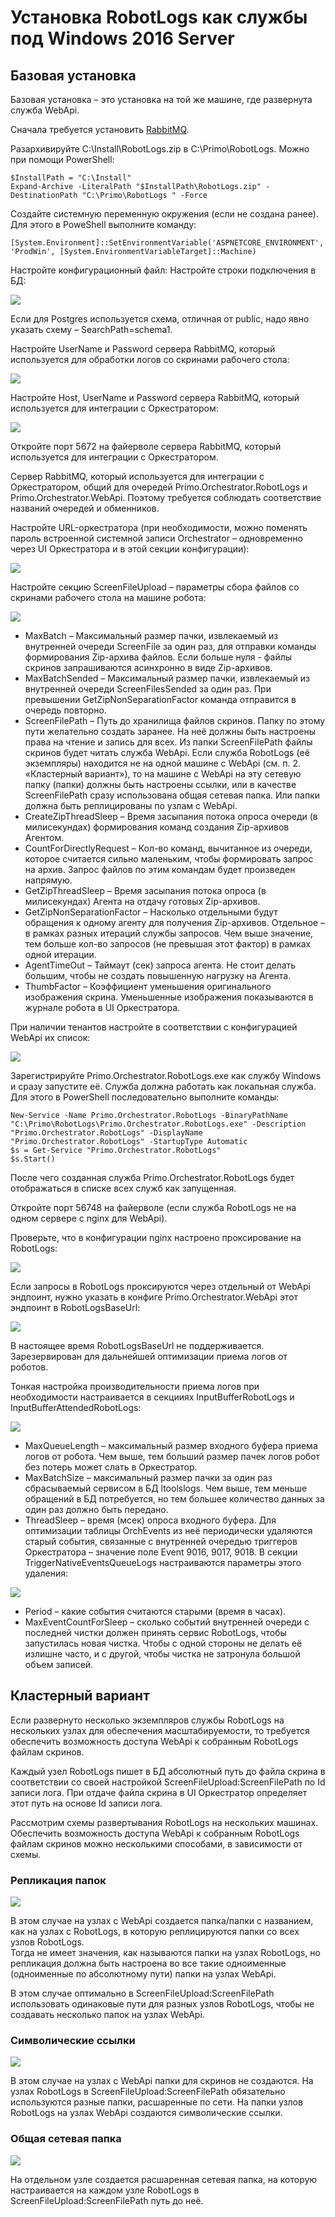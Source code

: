 # Установка RobotLogs как службы под Windows 2016 Server

## Базовая установка

Базовая установка – это установка на той же машине, где развернута служба WebApi.

Сначала требуется установить [RabbitMQ](../../orchestrator-new/install/windows/rabbitmq-windows.md).

Разархивируйте C:\Install\RobotLogs.zip в C:\Primo\RobotLogs. Можно при помощи PowerShell:
```
$InstallPath = "C:\Install"
Expand-Archive -LiteralPath "$InstallPath\RobotLogs.zip" -DestinationPath "C:\Primo\RobotLogs " -Force
```
Создайте системную переменную окружения (если не создана ранее). Для этого в PoweShell выполните команду:
```
[System.Environment]::SetEnvironmentVariable('ASPNETCORE_ENVIRONMENT', 'ProdWin', [System.EnvironmentVariableTarget]::Machine)
```
Настройте конфигурационный файл:
Настройте строки подключения в БД:

![](../../../orchestrator-new/resources/install/windows/robotlogs-1.PNG)

Если для Postgres используется схема, отличная от public, надо явно указать схему –  SearchPath=schema1.

Настройте UserName и Password сервера RabbitMQ, который используется для обработки логов со скринами рабочего стола:

![](../../../orchestrator-new/resources/install/windows/robotlogs-2.PNG)

Настройте Host, UserName и Password сервера RabbitMQ, который используется для интеграции с Оркестратором:

![](../../../orchestrator-new/resources/install/windows/robotlogs-3.PNG)

Откройте порт 5672 на файерволе сервера RabbitMQ, который используется для интеграции с Оркестратором. 

Сервер RabbitMQ, который используется для интеграции с Оркестратором, общий для очередей Primo.Orchestrator.RobotLogs и Primo.Orchestrator.WebApi. Поэтому требуется соблюдать соответствие названий очередей и обменников.

Настройте URL-оркестратора (при необходимости, можно поменять пароль встроенной системной записи Orchestrator – одновременно через UI Оркестратора и в этой секции конфигурации):

![](../../../orchestrator-new/resources/install/windows/robotlogs-4.PNG)

Настройте секцию ScreenFileUpload – параметры сбора файлов со скринами рабочего стола на машине робота:

![](../../../orchestrator-new/resources/install/windows/robotlogs-5.PNG)

* MaxBatch – Максимальный размер пачки, извлекаемый из внутренней очереди ScreenFile за один раз, для отправки команды формирования Zip-архива файлов. Если больше нуля - файлы скринов запрашиваются асинхронно в виде Zip-архивов.
* MaxBatchSended – Максимальный размер пачки, извлекаемый из внутренней очереди ScreenFilesSended за один раз. При превышении GetZipNonSeparationFactor команда отправится в очередь повторно.
* ScreenFilePath – Путь до хранилища файлов скринов. Папку по этому пути желательно создать заранее. На неё должны быть настроены права на чтение и запись для всех. Из папки ScreenFilePath файлы скринов будет читать служба WebApi. Если служба RobotLogs (её экземпляры) находится не на одной машине с WebApi (см. п. 2. «Кластерный вариант»), то на машине с WebApi на эту сетевую папку (папки) должны быть настроены ссылки, или в качестве ScreenFilePath сразу использована общая сетевая папка. Или папки должна быть реплицированы по узлам с WebApi.
* CreateZipThreadSleep – Время засыпания потока опроса очереди (в милисекундах) формирования команд создания Zip-архивов Агентом.
* CountForDirectlyRequest – Кол-во команд, вычитанное из очереди, которое считается сильно маленьким, чтобы формировать запрос на архив. Запрос файлов по этим командам будет произведен напрямую.
* GetZipThreadSleep – Время засыпания потока опроса (в милисекундах) Агента на отдачу готовых Zip-архивов.
* GetZipNonSeparationFactor – Насколько отдельными будут обращения к одному агенту для получения Zip-архивов. Отдельное – в рамках разных итераций службы запросов. Чем выше значение, тем больше кол-во запросов (не превышая этот фактор) в рамках одной итерации.  
* AgentTimeOut – Таймаут (сек) запроса агента. Не стоит делать большим, чтобы не создать повышенную нагрузку на Агента.
* ThumbFactor – Коэффициент уменьшения оригинального изображения скрина. Уменьшенные изображения показываются в журнале робота в UI Оркестратора.

При наличии тенантов настройте в соответствии с конфигурацией WebApi их список:

![](../../../orchestrator-new/resources/install/windows/robotlogs-6.PNG)

Зарегистрируйте Primo.Orchestrator.RobotLogs.exe как службу Windows и сразу запустите её. Служба должна работать как локальная служба. Для этого в PowerShell последовательно выполните команды:
```
New-Service -Name Primo.Orchestrator.RobotLogs -BinaryPathName "C:\Primo\RobotLogs\Primo.Orchestrator.RobotLogs.exe" -Description "Primo.Orchestrator.RobotLogs" -DisplayName "Primo.Orchestrator.RobotLogs" -StartupType Automatic 
$s = Get-Service "Primo.Orchestrator.RobotLogs"
$s.Start()
```
После чего созданная служба Primo.Orchestrator.RobotLogs будет отображаться в списке всех служб как запущенная.

Откройте порт 56748 на файерволе (если служба RobotLogs не на одном сервере с nginx для WebApi).

Проверьте, что в конфигурации nginx настроено проксирование на RobotLogs:

![](../../../orchestrator-new/resources/install/windows/robotlogs-7.PNG)

Если запросы в RobotLogs проксируются через отдельный от WebApi эндпоинт, нужно указать в конфиге Primo.Orchestrator.WebApi этот эндпоинт в RobotLogsBaseUrl:

![](../../../orchestrator-new/resources/install/windows/robotlogs-8.PNG)

В настоящее время RobotLogsBaseUrl не поддерживается. Зарезервирован для дальнейшей оптимизации приема логов от роботов.

Тонкая настройка производительности приема логов при необходимости настраивается в секцииях InputBufferRobotLogs и InputBufferAttendedRobotLogs:

![](../../../orchestrator-new/resources/install/windows/robotlogs-9.PNG)

* MaxQueueLength – максимальный размер входного буфера приема логов от робота. Чем выше, тем больший размер пачек логов робот без потерь может слать в Оркестратор.
* MaxBatchSize – максимальный размер пачки за один раз сбрасываемый сервисом в БД ltoolslogs. Чем выше, тем меньше обращений в БД потребуется, но тем большее количество данных за один раз должно быть передано.
* ThreadSleep – время (мсек) опроса входного буфера.
Для оптимизации таблицы OrchEvents из неё периодически удаляются старый события, связанные с внутренней очередью триггеров Оркестратора – значение поле Event 9016, 9017, 9018. В секции TriggerNativeEventsQueueLogs настраиваются параметры этого удаления:

![](../../../orchestrator-new/resources/install/windows/robotlogs-10.PNG)

* Period – какие события считаются старыми (время в часах).
* MaxEventCountForSleep – сколько событий внутренней очереди с последней чистки должен принять сервис RobotLogs, чтобы запустилась новая чистка. Чтобы с одной стороны не делать её излишне часто, и с другой, чтобы чистка не затронула большой объем записей.

## Кластерный вариант

Если развернуто несколько экземпляров службы RobotLogs на нескольких узлах  для обеспечения масштабируемости, то требуется обеспечить возможность доступа WebApi к собранным RobotLogs файлам скринов.

Каждый узел RobotLogs пишет в БД абсолютный путь до файла скрина в соответствии со своей настройкой ScreenFileUpload:ScreenFilePath по Id записи лога. При отдаче файла скрина в UI Оркестратор определяет этот путь на основе Id записи лога. 

Рассмотрим схемы развертывания RobotLogs на нескольких машинах. Обеспечить возможность доступа WebApi к собранным RobotLogs файлам скринов можно несколькими способами, в зависимости от схемы.

### Репликация папок

![](../../../orchestrator-new/resources/install/windows/robotlogs-folderreplication.PNG)

В этом случае на узлах с WebApi создается папка/папки с названием, как на узлах с RobotLogs, в которую реплицируются папки со всех узлов RobotLogs.   
Тогда не имеет значения, как называются папки на узлах RobotLogs, но репликация должна быть настроена во все такие одноименные (одноименные по абсолютному пути) папки на узлах WebApi. 

В этом случае оптимально в ScreenFileUpload:ScreenFilePath использовать одинаковые пути для разных узлов RobotLogs, чтобы не создавать несколько папок на узлах WebApi.

### Символические ссылки

![](../../../orchestrator-new/resources/install/windows/robotlogs-symbolic.PNG)

В этом случае на узлах с WebApi папки для скринов не создаются. На узлах RobotLogs в ScreenFileUpload:ScreenFilePath обязательно используются разные папки, расшаренные по сети. 
На папки узлов RobotLogs на узлах WebApi создаются символические ссылки.

### Общая сетевая папка 

![](../../../orchestrator-new/resources/install/windows/robotlogs-networkfolder.PNG)

На отдельном узле создается расшаренная сетевая папка, на которую настраивается на каждом узле RobotLogs в ScreenFileUpload:ScreenFilePath путь до неё.
